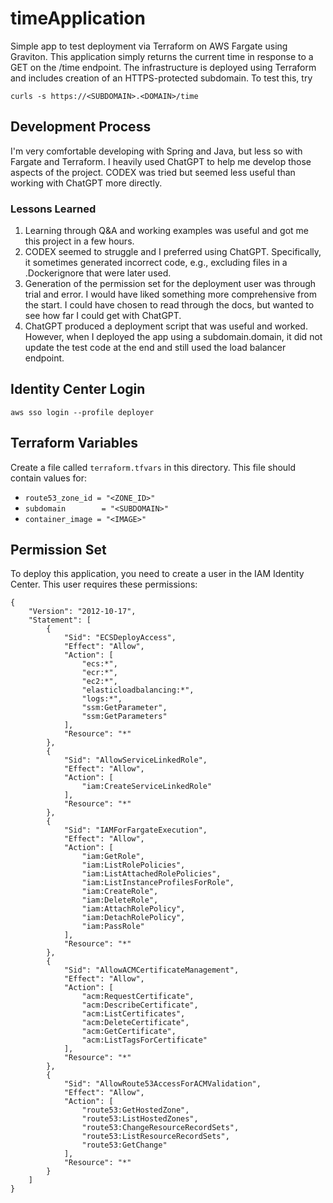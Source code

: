 # timeApplication
Simple app to test deployment via Terraform on AWS Fargate using Graviton.  This application simply returns the current
time in response to a GET on the /time endpoint.  The infrastructure is deployed using Terraform and includes creation
of an HTTPS-protected subdomain.  To test this, try

`curls -s https://<SUBDOMAIN>.<DOMAIN>/time`

## Development Process
I'm very comfortable developing with Spring and Java, but less so with Fargate and Terraform.
I heavily used ChatGPT to help me develop those aspects of the project.  CODEX was tried but seemed
less useful than working with ChatGPT more directly.

### Lessons Learned
1. Learning through Q&A and working examples was useful and got me this project in a few hours.
2. CODEX seemed to struggle and I preferred using ChatGPT.  Specifically, it sometimes generated incorrect code, e.g., excluding files in a .Dockerignore that were later used.
3. Generation of the permission set for the deployment user was through trial and error.  I would have liked something more comprehensive from the start.  I could have chosen to read through the docs, but wanted to see how far I could get with ChatGPT.
4. ChatGPT produced a deployment script that was useful and worked.  However, when I deployed the app using a subdomain.domain, it did not update the test code at the end and still used the load balancer endpoint.  

## Identity Center Login
`aws sso login --profile deployer`

## Terraform Variables
Create a file called `terraform.tfvars` in this directory.
This file should contain values for:

- `route53_zone_id = "<ZONE_ID>"`
- `subdomain        = "<SUBDOMAIN>"`
- `container_image = "<IMAGE>"`

## Permission Set
To deploy this application, you need to create a user in the IAM Identity Center.
This user requires these permissions:
```
{
    "Version": "2012-10-17",
    "Statement": [
        {
            "Sid": "ECSDeployAccess",
            "Effect": "Allow",
            "Action": [
                "ecs:*",
                "ecr:*",
                "ec2:*",
                "elasticloadbalancing:*",
                "logs:*",
                "ssm:GetParameter",
                "ssm:GetParameters"
            ],
            "Resource": "*"
        },
        {
            "Sid": "AllowServiceLinkedRole",
            "Effect": "Allow",
            "Action": [
                "iam:CreateServiceLinkedRole"
            ],
            "Resource": "*"
        },
        {
            "Sid": "IAMForFargateExecution",
            "Effect": "Allow",
            "Action": [
                "iam:GetRole",
                "iam:ListRolePolicies",
                "iam:ListAttachedRolePolicies",
                "iam:ListInstanceProfilesForRole",
                "iam:CreateRole",
                "iam:DeleteRole",
                "iam:AttachRolePolicy",
                "iam:DetachRolePolicy",
                "iam:PassRole"
            ],
            "Resource": "*"
        },
        {
            "Sid": "AllowACMCertificateManagement",
            "Effect": "Allow",
            "Action": [
                "acm:RequestCertificate",
                "acm:DescribeCertificate",
                "acm:ListCertificates",
                "acm:DeleteCertificate",
                "acm:GetCertificate",
                "acm:ListTagsForCertificate"
            ],
            "Resource": "*"
        },
        {
            "Sid": "AllowRoute53AccessForACMValidation",
            "Effect": "Allow",
            "Action": [
                "route53:GetHostedZone",
                "route53:ListHostedZones",
                "route53:ChangeResourceRecordSets",
                "route53:ListResourceRecordSets",
                "route53:GetChange"
            ],
            "Resource": "*"
        }
    ]
}
```
